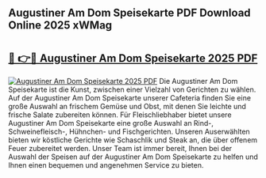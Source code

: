 ## Augustiner Am Dom Speisekarte PDF Download Online 2025 xWMag

# <h2><a href="http://gcbcugh.nevu.top/?p=Augustiner+Am+Dom+Speisekarte">🔗 👉🔴 Augustiner Am Dom Speisekarte 2025 PDF</a></h2>

[![Augustiner Am Dom Speisekarte 2025 PDF](https://i.imgur.com/dBaPXMq.png)](http://gcbcugh.nevu.top/?p=Augustiner+Am+Dom+Speisekarte)
Die Augustiner Am Dom Speisekarte ist die Kunst, zwischen einer Vielzahl von Gerichten zu wählen. Auf der Augustiner Am Dom Speisekarte unserer Cafeteria finden Sie eine große Auswahl an frischem Gemüse und Obst, mit denen Sie leichte und frische Salate zubereiten können. Für Fleischliebhaber bietet unsere Augustiner Am Dom Speisekarte eine große Auswahl an Rind-, Schweinefleisch-, Hühnchen- und Fischgerichten. Unseren Auserwählten bieten wir köstliche Gerichte wie Schaschlik und Steak an, die über offenem Feuer zubereitet werden. Unser Team ist immer bereit, Ihnen bei der Auswahl der Speisen auf der Augustiner Am Dom Speisekarte zu helfen und Ihnen einen bequemen und angenehmen Service zu bieten.
